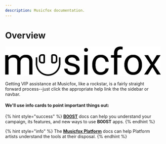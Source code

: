 ```yaml
---
description: Musicfox documentation.
---
```


# Overview

![](.gitbook/assets/logo-default-dark.png)

Getting VIP assistance at Musicfox, like a rockstar, is a fairly straight forward process--just click the appropriate help link the the sidebar or navbar. 

#### We'll use info cards to point important things out:

{% hint style="success" %}
[**B00ST**](b00st.md) docs can help you understand your campaign, its features, and new ways to use **B00ST** apps.
{% endhint %}

{% hint style="info" %}
The [**Musicfox Platform**](musicfox-platform.md) docs can help Platform artists understand the tools at their disposal.
{% endhint %}



